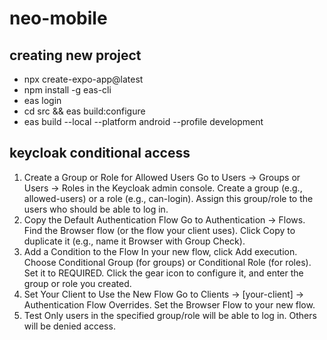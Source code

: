 # neo-mobile

## creating new project

* npx create-expo-app@latest
* npm install -g eas-cli
* eas login
* cd src && eas build:configure
* eas build --local --platform android --profile development

## keycloak conditional access
1. Create a Group or Role for Allowed Users
Go to Users → Groups or Users → Roles in the Keycloak admin console.
Create a group (e.g., allowed-users) or a role (e.g., can-login).
Assign this group/role to the users who should be able to log in.
2. Copy the Default Authentication Flow
Go to Authentication → Flows.
Find the Browser flow (or the flow your client uses).
Click Copy to duplicate it (e.g., name it Browser with Group Check).
3. Add a Condition to the Flow
In your new flow, click Add execution.
Choose Conditional Group (for groups) or Conditional Role (for roles).
Set it to REQUIRED.
Click the gear icon to configure it, and enter the group or role you created.
4. Set Your Client to Use the New Flow
Go to Clients → [your-client] → Authentication Flow Overrides.
Set the Browser Flow to your new flow.
5. Test
Only users in the specified group/role will be able to log in. Others will be denied access.
